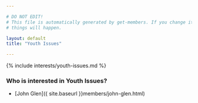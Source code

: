 ```yaml
---

# DO NOT EDIT!
# This file is automatically generated by get-members. If you change it, bad
# things will happen.

layout: default
title: "Youth Issues"

---
```


{% include interests/youth-issues.md %}

### Who is interested in Youth Issues?


* [John Glen]({ site.baseurl }}members/john-glen.html)
